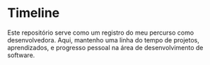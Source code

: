 # Timeline
Este repositório serve como um registro do meu percurso como desenvolvedora. Aqui, mantenho uma linha do tempo de projetos, aprendizados, e progresso pessoal na área de desenvolvimento de software.
